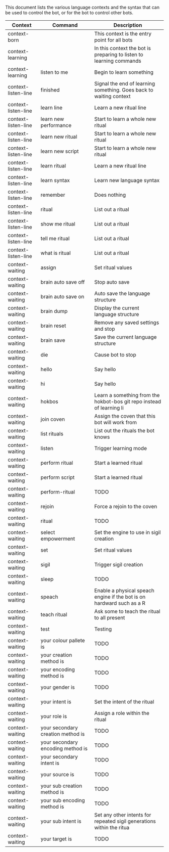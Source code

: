 This document lists the various language contexts and the syntax that can be used to control the bot,
or for the bot to control other bots.


|Context             |Command                                           |Description                                                           |
|--------------------|--------------------------------------------------|----------------------------------------------------------------------|
|context-born        |                                                  | This context is the entry point for all bots                         |
|context-learning    |                                                  | In this context the bot is preparing to listen to learning commands  |
|context-learning    | listen to me                                     | Begin to learn something                                             |
|context-listen-line | finished                                         | Signal the end of learning something. Goes back to waiting context   |
|context-listen-line | learn line                                       | Learn a new ritual line                                              |
|context-listen-line | learn new performance                            | Start to learn a whole new ritual                                    |
|context-listen-line | learn new ritual                                 | Start to learn a whole new ritual                                    |
|context-listen-line | learn new script                                 | Start to learn a whole new ritual                                    |
|context-listen-line | learn ritual                                     | Learn a new ritual line                                              |
|context-listen-line | learn syntax                                     | Learn new language syntax                                            |
|context-listen-line | remember                                         | Does nothing                                                         |
|context-listen-line | ritual                                           | List out a ritual                                                    |
|context-listen-line | show me ritual                                   | List out a ritual                                                    |
|context-listen-line | tell me ritual                                   | List out a ritual                                                    |
|context-listen-line | what is ritual                                   | List out a ritual                                                    |
|context-waiting     | assign                                           | Set ritual values                                                    |
|context-waiting     | brain auto save off                              | Stop auto save                                                       |
|context-waiting     | brain auto save on                               | Auto save the language structure                                     |
|context-waiting     | brain dump                                       | Display the current language structure                               |
|context-waiting     | brain reset                                      | Remove any saved settings and stop                                   |
|context-waiting     | brain save                                       | Save the current language structure                                  |
|context-waiting     | die                                              | Cause bot to stop                                                    |
|context-waiting     | hello                                            | Say hello                                                            |
|context-waiting     | hi                                               | Say hello                                                            |
|context-waiting     | hokbos                                           | Learn a something from the hokbot-bos git repo instead of learning li|
|context-waiting     | join coven                                       | Assign the coven that this bot will work from                        |
|context-waiting     | list rituals                                     | List out the rituals the bot knows                                   |
|context-waiting     | listen                                           | Trigger learning mode                                                |
|context-waiting     | perform ritual                                   | Start a learned ritual                                               |
|context-waiting     | perform script                                   | Start a learned ritual                                               |
|context-waiting     | perform-ritual                                   | TODO                                                                 |
|context-waiting     | rejoin                                           | Force a rejoin to the coven                                          |
|context-waiting     | ritual                                           | TODO                                                                 |
|context-waiting     | select empowerment                               | Set the engine to use in sigil creation                              |
|context-waiting     | set                                              | Set ritual values                                                    |
|context-waiting     | sigil                                            | Trigger sigil creation                                               |
|context-waiting     | sleep                                            | TODO                                                                 |
|context-waiting     | speach                                           | Enable a physical speach engine if the bot is on hardward such as a R|
|context-waiting     | teach ritual                                     | Ask some to teach the ritual to all present                          |
|context-waiting     | test                                             | Testing                                                              |
|context-waiting     | your colour pallete is                           | TODO                                                                 |
|context-waiting     | your creation method is                          | TODO                                                                 |
|context-waiting     | your encoding method is                          | TODO                                                                 |
|context-waiting     | your gender is                                   | TODO                                                                 |
|context-waiting     | your intent is                                   | Set the intent of the ritual                                         |
|context-waiting     | your role is                                     | Assign a role within the ritual                                      |
|context-waiting     | your secondary creation method is                | TODO                                                                 |
|context-waiting     | your secondary encoding method is                | TODO                                                                 |
|context-waiting     | your secondary intent is                         | TODO                                                                 |
|context-waiting     | your source is                                   | TODO                                                                 |
|context-waiting     | your sub creation method is                      | TODO                                                                 |
|context-waiting     | your sub encoding method is                      | TODO                                                                 |
|context-waiting     | your sub intent is                               | Set any other intents for repeated sigil generations within the ritua|
|context-waiting     | your target is                                   | TODO                                                                 |